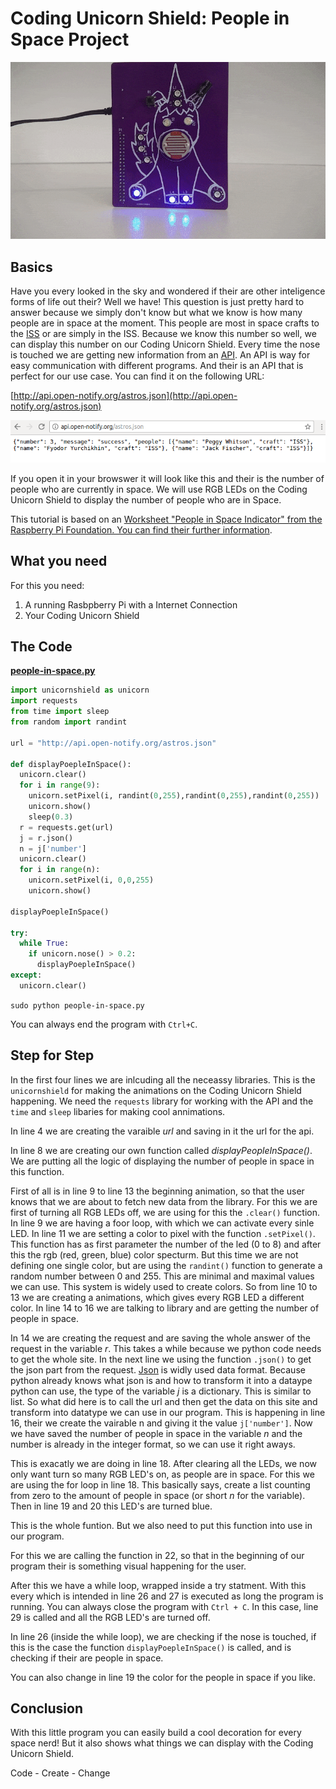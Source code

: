 # Coding Unicorn Shield: People in Space Project

![People in Space with the Coding Unicorn Shield](img/people-in-space.gif)

## Basics

Have you every looked in the sky and wondered if their are other inteligence forms of life out their? Well we have! This question is just pretty hard to answer because we simply don't know but what we know is how many people are in space at the moment. This people are most in space crafts to the [ISS](https://en.wikipedia.org/wiki/International_Space_Station) or are simply in the ISS. Because we know this number so well, we can display this number on our Coding Unicorn Shield. Every time the nose is touched we are getting new information from an [API](https://en.wikipedia.org/wiki/Application_programming_interface). An API is way for easy communication with different programs. And their is an API that is perfect for our use case. You can find it on the following URL:

[http://api.open-notify.org/astros.json](http://api.open-notify.org/astros.json)

![Screen shot People in Space API, 26.07.2017](img/api-people-in-space.png)

If you open it in your browswer it will look like this and their is the number of people who are currently in space. We will use RGB LEDs on the Coding Unicorn Shield to display the number of people who are in Space.

This tutorial is based on an [Worksheet "People in Space Indicator" from the Raspberry Pi Foundation. You can find their further information](https://www.raspberrypi.org/learning/people-in-space-indicator/worksheet/).

## What you need

For this you need:
1. A running Rasbpberry Pi with a Internet Connection
2. Your Coding Unicorn Shield

## The Code

[**people-in-space.py**](people-in-space.py)

```python
import unicornshield as unicorn
import requests
from time import sleep
from random import randint

url = "http://api.open-notify.org/astros.json"

def displayPoepleInSpace():
  unicorn.clear()
  for i in range(9):
    unicorn.setPixel(i, randint(0,255),randint(0,255),randint(0,255))
    unicorn.show()
    sleep(0.3)
  r = requests.get(url)
  j = r.json()
  n = j['number']
  unicorn.clear()
  for i in range(n):
    unicorn.setPixel(i, 0,0,255)
    unicorn.show()

displayPoepleInSpace()

try:
  while True:
    if unicorn.nose() > 0.2:
      displayPoepleInSpace()
except:
  unicorn.clear()
```
`sudo python people-in-space.py`

You can always end the program with `Ctrl+C`.

## Step for Step
In the first four lines we are inlcuding all the neceassy libraries. This is the `unicornshield` for making the animations on the Coding Unicorn Shield happening. We need the `requests` library for working with the API and the `time` and `sleep` libaries for making cool annimations.

In line 4 we are creating the varaible *url* and saving in it the url for the api.

In line 8 we are creating our own function called *displayPeopleInSpace()*. We are putting all the logic of displaying the number of people in space in this function.

First of all is in line 9 to line 13 the beginning animation, so that the user knows that we are about to fetch new data from the library. For this we are first of turning all RGB LEDs off, we are using for this the `.clear()` function. In line 9 we are having a foor loop, with which we can activate every sinle LED. In line 11 we are setting a color to pixel with the function `.setPixel()`. This function has as first parameter the number of the led (0 to 8) and after this the rgb (red, green, blue) color specturm. But this time we are not defining one single color, but are using the `randint()` function to generate a random number between 0 and 255. This are minimal and maximal values we can use. This system is widely used to create colors. So from line 10 to 13 we are creating a animations, which gives every RGB LED a different color.
In line 14 to 16 we are talking to library and are getting the number of people in space.


In 14 we are creating the request and are saving the whole answer of the request in the variable *r*. This takes a while because we python code needs to get the whole site. In the next line we using the function `.json()` to get the json part from the request. [Json](https://en.wikipedia.org/wiki/JSON) is widly used data format. Because python already knows what json is and how to transform it into a dataype python can use, the type of the variable *j* is a dictionary. This is similar to list. So what did here is to call the url and then get the data on this site and transform into datatype we can use in our program. This is happening in line 16, their we create the vairable n and giving it the value `j['number']`. Now we have saved the number of people in space in the variable *n* and the number is already in the integer format, so we can use it right aways.

This is exacatly we are doing in line 18. After clearing all the LEDs, we now only want turn so many RGB LED's on, as people are in space. For this we are using the for loop in line 18. This basically says, create a list counting from zero to the amount of people in space (or short *n* for the variable). Then in line 19 and 20 this LED's are turned blue.

This is the whole funtion. But we also need to put this function into use in our program.

For this we are calling the function in 22, so that in the beginning of our program their is something visual happening for the user.

After this we have a while loop, wrapped inside a try statment. With this every which is intended in line 26 and 27 is executed as long the program is running. You can always close the program with `Ctrl + C`. In this case, line 29 is called and all the RGB LED's are turned off.

In line 26 (inside the while loop), we are checking if the nose is touched, if this is the case the function `displayPoepleInSpace()` is called, and is checking if their are people in space.

You can also change in line 19 the color for the people in space if you like.


## Conclusion
With this little program you can easily build a cool decoration for every space nerd! But it also shows what things we can display with the Coding Unicorn Shield.

Code - Create - Change
